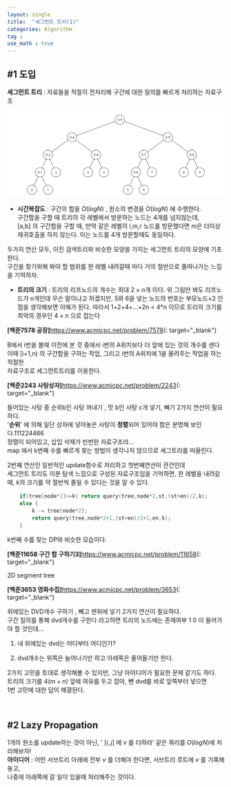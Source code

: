 ```yaml
---
layout: single
title:  "세그먼트 트리(1)"
categories: Algorithm
tag : 
use_math : true
---
```


## #1 도입

**세그먼트 트리** : 자료들을 적절히 전처리해 구간에 대한 질의를 빠르게 처리하는 자료구조

![image-20240826151515096](../../../images/2024-08-24-SEGTREE1/image-20240826151515096.png)

* **시간복잡도** : 구간의 합을 $O(logN)$ , 원소의 변경을 $O(logN)$ 에 수행한다.  
  구간합을 구할 때 트리의 각 레벨에서 방문하는 노드는 4개를 넘지않는데,  
  [a,b] 의 구간합을 구할 때, 만약 같은 레벨의 l,m,r 노드를 방문했다면 m은 더이상  
  재귀호출을 하지 않는다. 이는 노드를 4개 방문할때도 동일하다.

두가지 연산 모두, 이진 검색트리와  비슷한 모양을 가지는 세그먼트 트리의 모양에 기초 한다.  
구간을 찾기위해 봐야 할 범위를 한 레벨 내려갈때 마다 거의 절반으로 줄여나가는 느낌을 기억하자.  

* **트리의 크기** : 트리의 리프노드의 개수는 최대 $2\times n$개 이다. 위 그림만 봐도 리프노드가 n개인데 무슨 말이냐고 하겠지만, 5와 6을 넣는 노드의 번호는 부모노드$\times$2 인점을 생각해보면 이해가 된다.  따라서 1+2+4+...+2n < 4*n 이므로 트리의 크기를 최악의 경우인  $4\times n$ 으로 잡는다

**[백준7578 공장]**<https://www.acmicpc.net/problem/7578>{: target="_blank"}

B에서 i번을 볼때 이전에 본 것 중에서 i번의 A위치보다 더 앞에 있는 것의 개수를 센다  
이때 [i+1,n) 의 구간합을 구하는 작업, 그리고 i번의 A위치에 1을 올려주는 작업을 하는 적절한  
자료구조로 세그먼트트리를 이용한다.

**[백준2243 사탕상자]**<https://www.acmicpc.net/problem/2243>{: target="_blank"}

들어있는 사탕 중 순위b인 사탕 꺼내기 , 맛 b인 사탕 c개 넣기, 빼기 2가지 연산이 필요하다.  
'**순위**' 에 의해 일단 상자에 넣어놓은 사탕이 **정렬**되어 있어야 함은 분명해 보인다.111224466  
정렬이 되어있고, 삽입 삭제가 빈번한 자료구조라...  
map 에서 k번째 수를 빠르게 찾는 방법이 생각나지 않으므로 세그트리를 떠올린다.

2번째 연산인 일반적인 update함수로 처리하고 첫번째연산이 관건인데  
세그먼트 트리도 이분 탐색 느낌으로 구성된 자료구조임을 기억하면, 한 레벨을 내려갈 때, k의 크기를  약 절반씩 줄일 수 있다는 것을 알 수 있다. 

```c++
    if(tree[node*2]>=k) return query(tree,node*2,st,(st+en)/2,k);  
    else {
        k -= tree[node*2];
        return query(tree,node*2+1,(st+en)/2+1,en,k);
    }
```

k번째 수를 찾는 DP와 비슷한 모습이다. 

**[백준11658 구간 합 구하기3]**<https://www.acmicpc.net/problem/11658>{: target="_blank"}

2D segment tree

**[백준3653 영화수집]**<https://www.acmicpc.net/problem/3653>{: target="_blank"}

위에있는 DVD개수 구하기 , 빼고 맨위에 넣기 2가지 연산이 필요하다.  
구간 질의를 통해 dvd개수를 구한다 라고하면 트리의 노드에는 존재여부 1 0 이 들어가야 할 것인데...

1. 내 위에있는 dvd는 어디부터 어디인가?

2. dvd개수는 위쪽은 늘어나기만 하고 아래쪽은 줄어들기만 한다.

2가지 고민을 토대로 생각해볼 수 있지만, 그냥 아이디어가 필요한 문제 같기도 하다.   
트리의 크기를 $4(m+n)$ 앞에 여유를 두고 잡아, 뺀 dvd를 바로 앞쪽부터 넣으면  
1번 고민에 대한 답이 해결된다.

<br>

## #2 Lazy Propagation

1개의 원소를 update하는 것이 아닌, ' $[i,j]$ 에 $v$ 를 더하라' 같은 쿼리를 $O(logN)$에 처리해보자!  
**아이디어** :  어떤 서브트리 아래에 전부 $v$ 를 더해야 한다면, 서브트리 루트에 $v$ 를 기록해놓고,   
		    나중에 아래쪽에 갈 일이 있을때 처리해주는 것이다.  
